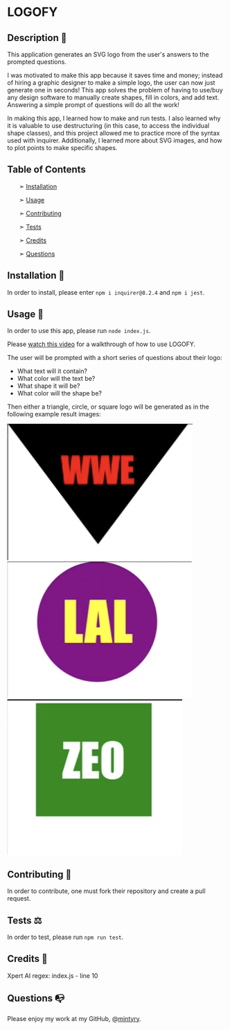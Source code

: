 # LOGOFY

## Description 📰

This application generates an SVG logo from the user's answers to the prompted questions.

I was motivated to make this app because it saves time and money; instead of hiring a graphic designer to make a simple logo, the user can now just generate one in seconds! This app solves the problem of having to use/buy any design software to manually create shapes, fill in colors, and add text. Answering a simple prompt of questions will do all the work!  

In making this app, I learned how to make and run tests. I also learned why it is valuable to use destructuring (in this case, to access the individual shape classes), and this project allowed me to practice more of the syntax used with inquirer. Additionally, I learned more about SVG images, and how to plot points to make specific shapes.


## Table of Contents

&nbsp;&nbsp;&nbsp;&nbsp;&nbsp;&nbsp; ➣ [Installation](#Installation)

&nbsp;&nbsp;&nbsp;&nbsp;&nbsp;&nbsp; ➣ [Usage](#Usage)


&nbsp;&nbsp;&nbsp;&nbsp;&nbsp;&nbsp; ➣ [Contributing](#Contributing)

&nbsp;&nbsp;&nbsp;&nbsp;&nbsp;&nbsp; ➣ [Tests](#Tests)

&nbsp;&nbsp;&nbsp;&nbsp;&nbsp;&nbsp; ➣ [Credits](#Credits)

&nbsp;&nbsp;&nbsp;&nbsp;&nbsp;&nbsp; ➣ [Questions](#Questions)


<a id="Installation"></a>
## Installation 🔌

In order to install, please enter `npm i inquirer@8.2.4` and `npm i jest`.


<a id="Usage"></a>
## Usage 🧮

In order to use this app, please run `node index.js`.

Please [watch this video](https://watch.screencastify.com/v/6igrVNtyBE32Ahj9Yeoj) for a walkthrough of how to use LOGOFY.

The user will be prompted with a short series of questions about their logo:  
- What text will it contain?  
- What color will the text be?  
- What shape it will be?  
- What color will the shape be?  

Then either a triangle, circle, or square logo will be generated as in the following example result images:

![Generated Triangle logo](./images/t.png)  
![Generated Circle logo](./images/c.png)  
![Generated Square logo](./images/s.png)  

<a id="Contributing"></a>
## Contributing 🍴

In order to contribute, one must fork their repository and create a pull request.


<a id="Tests"></a>
## Tests ⚖️

In order to test, please run `npm run test`.


<a id="Credits"></a>
 ## Credits 🤝
  Xpert AI regex: index.js - line 10


<a id="Questions"></a>
## Questions 📭

Please enjoy my work at my GitHub, @[mintyry](https://github.com/mintyry).
